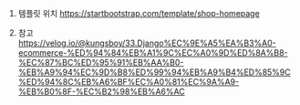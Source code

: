 1. 템플릿 위치
https://startbootstrap.com/template/shop-homepage

2. 참고
https://velog.io/@kungsboy/33.Django%EC%9E%A5%EA%B3%A0-ecommerce-%ED%94%84%EB%A1%9C%EC%A0%9D%ED%8A%B8-%EC%87%BC%ED%95%91%EB%AA%B0-%EB%A9%94%EC%9D%B8%ED%99%94%EB%A9%B4%ED%85%9C%ED%94%8C%EB%A6%BF%EC%A0%81%EC%9A%A9-%EB%B0%8F-%EC%B2%98%EB%A6%AC